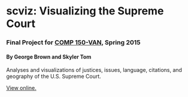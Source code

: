 # scviz: Visualizing the Supreme Court
### Final Project for [COMP 150-VAN](http://www.cs.tufts.edu/comp/150VAN), Spring 2015
#### By George Brown and Skyler Tom

Analyses and visualizations of justices, issues, language, citations, and geography of the U.S. Supreme Court.

[View online.](http://gbrown05.com/scviz)

